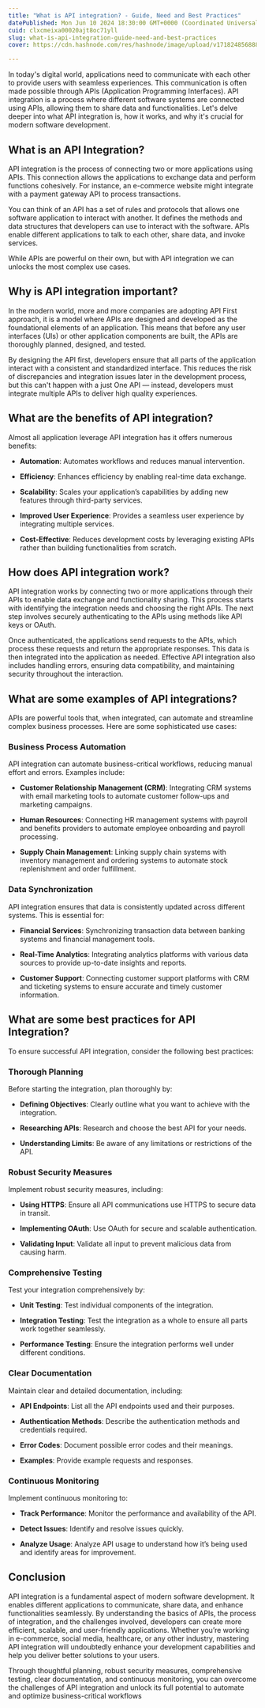 ```yaml
---
title: "What is API integration? - Guide, Need and Best Practices"
datePublished: Mon Jun 10 2024 18:30:00 GMT+0000 (Coordinated Universal Time)
cuid: clxcmeixa00020ajt8oc71yll
slug: what-is-api-integration-guide-need-and-best-practices
cover: https://cdn.hashnode.com/res/hashnode/image/upload/v1718248568887/e0d16860-afc7-486f-b674-96e237cb8390.png

---
```


In today's digital world, applications need to communicate with each other to provide users with seamless experiences. This communication is often made possible through APIs (Application Programming Interfaces). API integration is a process where different software systems are connected using APIs, allowing them to share data and functionalities. Let's delve deeper into what API integration is, how it works, and why it's crucial for modern software development.

## What is an API Integration?

API integration is the process of connecting two or more applications using APIs. This connection allows the applications to exchange data and perform functions cohesively. For instance, an e-commerce website might integrate with a payment gateway API to process transactions.

You can think of an API has a set of rules and protocols that allows one software application to interact with another. It defines the methods and data structures that developers can use to interact with the software. APIs enable different applications to talk to each other, share data, and invoke services.

While APIs are powerful on their own, but with API integration we can unlocks the most complex use cases.

## **Why is API integration important?**

In the modern world, more and more companies are adopting API First approach, it is a model where APIs are designed and developed as the foundational elements of an application. This means that before any user interfaces (UIs) or other application components are built, the APIs are thoroughly planned, designed, and tested.

By designing the API first, developers ensure that all parts of the application interact with a consistent and standardized interface. This reduces the risk of discrepancies and integration issues later in the development process, but this can't happen with a just One API — instead, developers must integrate multiple APIs to deliver high quality experiences.

## **What are the benefits of API integration?**

Almost all application leverage API integration has it offers numerous benefits:

* **Automation**: Automates workflows and reduces manual intervention.
    
* **Efficiency**: Enhances efficiency by enabling real-time data exchange.
    
* **Scalability**: Scales your application’s capabilities by adding new features through third-party services.
    
* **Improved User Experience**: Provides a seamless user experience by integrating multiple services.
    
* **Cost-Effective**: Reduces development costs by leveraging existing APIs rather than building functionalities from scratch.
    

## **How does API integration work?**

API integration works by connecting two or more applications through their APIs to enable data exchange and functionality sharing. This process starts with identifying the integration needs and choosing the right APIs. The next step involves securely authenticating to the APIs using methods like API keys or OAuth.

Once authenticated, the applications send requests to the APIs, which process these requests and return the appropriate responses. This data is then integrated into the application as needed. Effective API integration also includes handling errors, ensuring data compatibility, and maintaining security throughout the interaction.

## **What are some examples of API integrations?**

APIs are powerful tools that, when integrated, can automate and streamline complex business processes. Here are some sophisticated use cases:

### Business Process Automation

API integration can automate business-critical workflows, reducing manual effort and errors. Examples include:

* **Customer Relationship Management (CRM)**: Integrating CRM systems with email marketing tools to automate customer follow-ups and marketing campaigns.
    
* **Human Resources**: Connecting HR management systems with payroll and benefits providers to automate employee onboarding and payroll processing.
    
* **Supply Chain Management**: Linking supply chain systems with inventory management and ordering systems to automate stock replenishment and order fulfillment.
    

### Data Synchronization

API integration ensures that data is consistently updated across different systems. This is essential for:

* **Financial Services**: Synchronizing transaction data between banking systems and financial management tools.
    
* **Real-Time Analytics**: Integrating analytics platforms with various data sources to provide up-to-date insights and reports.
    
* **Customer Support**: Connecting customer support platforms with CRM and ticketing systems to ensure accurate and timely customer information.
    

## What are some best practices for API Integration?

To ensure successful API integration, consider the following best practices:

### Thorough Planning

Before starting the integration, plan thoroughly by:

* **Defining Objectives**: Clearly outline what you want to achieve with the integration.
    
* **Researching APIs**: Research and choose the best API for your needs.
    
* **Understanding Limits**: Be aware of any limitations or restrictions of the API.
    

### Robust Security Measures

Implement robust security measures, including:

* **Using HTTPS**: Ensure all API communications use HTTPS to secure data in transit.
    
* **Implementing OAuth**: Use OAuth for secure and scalable authentication.
    
* **Validating Input**: Validate all input to prevent malicious data from causing harm.
    

### Comprehensive Testing

Test your integration comprehensively by:

* **Unit Testing**: Test individual components of the integration.
    
* **Integration Testing**: Test the integration as a whole to ensure all parts work together seamlessly.
    
* **Performance Testing**: Ensure the integration performs well under different conditions.
    

### Clear Documentation

Maintain clear and detailed documentation, including:

* **API Endpoints**: List all the API endpoints used and their purposes.
    
* **Authentication Methods**: Describe the authentication methods and credentials required.
    
* **Error Codes**: Document possible error codes and their meanings.
    
* **Examples**: Provide example requests and responses.
    

### Continuous Monitoring

Implement continuous monitoring to:

* **Track Performance**: Monitor the performance and availability of the API.
    
* **Detect Issues**: Identify and resolve issues quickly.
    
* **Analyze Usage**: Analyze API usage to understand how it’s being used and identify areas for improvement.
    

## Conclusion

API integration is a fundamental aspect of modern software development. It enables different applications to communicate, share data, and enhance functionalities seamlessly. By understanding the basics of APIs, the process of integration, and the challenges involved, developers can create more efficient, scalable, and user-friendly applications. Whether you’re working in e-commerce, social media, healthcare, or any other industry, mastering API integration will undoubtedly enhance your development capabilities and help you deliver better solutions to your users.

Through thoughtful planning, robust security measures, comprehensive testing, clear documentation, and continuous monitoring, you can overcome the challenges of API integration and unlock its full potential to automate and optimize business-critical workflows